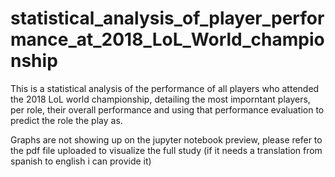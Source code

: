 # statistical_analysis_of_player_performance_at_2018_LoL_World_championship
This is a statistical analysis of the performance of all players who attended the 2018 LoL world championship, detailing the most imporntant players, per role, their overall performance and using that performance evaluation to predict the role the play as.

Graphs are not showing up on the jupyter notebook preview, please refer to the pdf file uploaded to visualize the full study (if it needs a translation from spanish to english i can provide it)
